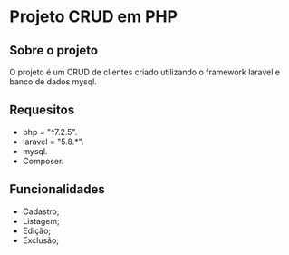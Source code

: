 # Projeto CRUD em PHP

## Sobre o projeto

O projeto é um CRUD de clientes criado utilizando o framework laravel e banco de dados mysql.

## Requesitos

-   php = "^7.2.5".
-   laravel = "5.8.\*".
-   mysql.
-   Composer.

## Funcionalidades

-   Cadastro;
-   Listagem;
-   Edição;
-   Exclusão;

